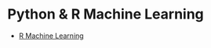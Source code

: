 # Python & R Machine Learning

* [R Machine Learning](https://github.com/chanshunli/jim-emacs-machine-learning/tree/master/R-Lang-machine-learning)

